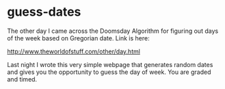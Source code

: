 # guess-dates

The other day I came across the Doomsday Algorithm for figuring out days of the week based on Gregorian date. Link is here:

http://www.theworldofstuff.com/other/day.html

Last night I wrote this very simple webpage that generates random dates and gives you the opportunity to guess the day of week. You are graded and timed.